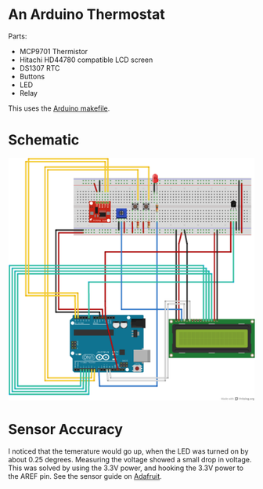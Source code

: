 # An Arduino Thermostat

Parts:

- MCP9701 Thermistor
- Hitachi HD44780 compatible LCD screen
- DS1307 RTC
- Buttons
- LED
- Relay

This uses the [Arduino makefile](https://github.com/sudar/Arduino-Makefile.git).

# Schematic

<img src="FrankenStat.png">

# Sensor Accuracy

I noticed that the temerature would go up, when the LED was turned on by about 0.25 degrees. Measuring the voltage showed a small drop in voltage. This was solved by using the 3.3V power, and hooking the 3.3V power to the AREF pin. See the sensor guide on [Adafruit](http://learn.adafruit.com/tmp36-temperature-sensor/using-a-temp-sensor).
